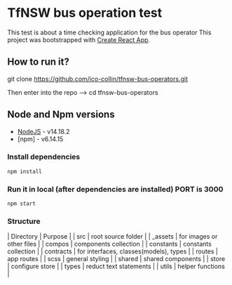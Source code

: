 # TfNSW bus operation test

This test is about a time checking application for the bus operator
This project was bootstrapped with [Create React App](https://github.com/facebook/create-react-app).
## How to run it?

git clone https://github.com/ico-collin/tfnsw-bus-operators.git

Then enter into the repo --> cd tfnsw-bus-operators
## Node and Npm versions
- [NodeJS](https://nodejs.org/) - v14.18.2
- [npm] - v6.14.15
### Install dependencies
```
npm install
```
### Run it in local (after dependencies are installed) PORT is 3000
```
npm start
```

### Structure

| Directory | Purpose |
| src | root source folder |
| _assets | for images or other files |
| compos | components collection |
| constants | constants collection |
| contracts | for interfaces, classes(models), types |
| routes | app routes |
| scss | general styling |
| shared | shared components |
| store | configure store |
| types | reduct text statements |
| utils | helper functions |
